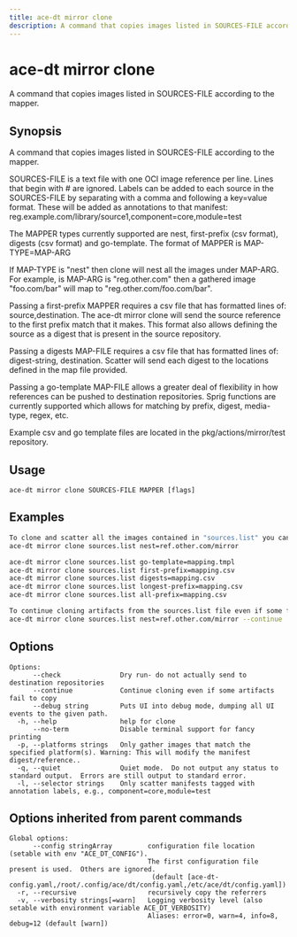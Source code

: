 ```yaml
---
title: ace-dt mirror clone
description: A command that copies images listed in SOURCES-FILE according to the mapper.
---
```


<!--
This documentation is auto generated by a script.
Please do not edit this file directly.
-->

<!-- markdownlint-disable-next-line single-title -->
# ace-dt mirror clone

A command that copies images listed in SOURCES-FILE according to the mapper.

## Synopsis

A command that copies images listed in SOURCES-FILE according to the mapper.
		
SOURCES-FILE is a text file with one OCI image reference per line.  Lines that begin with # are ignored.
Labels can be added to each source in the SOURCES-FILE by separating with a comma and following a key=value format. These will be added as annotations to that manifest:
reg.example.com/library/source1,component=core,module=test

The MAPPER types currently supported are nest, first-prefix (csv format), digests (csv format) and go-template.
The format of MAPPER is MAP-TYPE=MAP-ARG

If MAP-TYPE is "nest" then clone will nest all the images under MAP-ARG.
For example, is MAP-ARG is "reg.other.com" then a gathered image "foo.com/bar" will map to "reg.other.com/foo.com/bar".

Passing a first-prefix MAPPER requires a csv file that has formatted lines of: source,destination. 
The ace-dt mirror clone will send the source reference to the first prefix match that it makes.
This format also allows defining the source as a digest that is present in the source repository.

Passing a digests MAP-FILE requires a csv file that has formatted lines of: digest-string, destination.
Scatter will send each digest to the locations defined in the map file provided. 

Passing a go-template MAP-FILE allows a greater deal of flexibility in how references can be pushed
to destination repositories. Sprig functions are currently supported which allows for matching by 
prefix, digest, media-type, regex, etc. 

Example csv and go template files are located in the pkg/actions/mirror/test repository.
		

## Usage

```plaintext
ace-dt mirror clone SOURCES-FILE MAPPER [flags]
```

## Examples

```sh
To clone and scatter all the images contained in "sources.list" you can use
ace-dt mirror clone sources.list nest=ref.other.com/mirror

ace-dt mirror clone sources.list go-template=mapping.tmpl
ace-dt mirror clone sources.list first-prefix=mapping.csv
ace-dt mirror clone sources.list digests=mapping.csv
ace-dt mirror clone sources.list longest-prefix=mapping.csv
ace-dt mirror clone sources.list all-prefix=mapping.csv

To continue cloning artifacts from the sources.list file even if some fail (while outputting error messages), use the following command:
ace-dt mirror clone sources.list nest=ref.other.com/mirror --continue

```

## Options

```plaintext
Options:
      --check               Dry run- do not actually send to destination repositories
      --continue            Continue cloning even if some artifacts fail to copy
      --debug string        Puts UI into debug mode, dumping all UI events to the given path.
  -h, --help                help for clone
      --no-term             Disable terminal support for fancy printing
  -p, --platforms strings   Only gather images that match the specified platform(s). Warning: This will modify the manifest digest/reference..
  -q, --quiet               Quiet mode.  Do not output any status to standard output.  Errors are still output to standard error.
  -l, --selector strings    Only scatter manifests tagged with annotation labels, e.g., component=core,module=test
```

## Options inherited from parent commands

```plaintext
Global options:
      --config stringArray         configuration file location (setable with env "ACE_DT_CONFIG").
                                   The first configuration file present is used.  Others are ignored.
                                    (default [ace-dt-config.yaml,/root/.config/ace/dt/config.yaml,/etc/ace/dt/config.yaml])
  -r, --recursive                  recursively copy the referrers
  -v, --verbosity strings[=warn]   Logging verbosity level (also setable with environment variable ACE_DT_VERBOSITY)
                                   Aliases: error=0, warn=4, info=8, debug=12 (default [warn])
```
